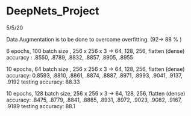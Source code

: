 # DeepNets_Project
5/5/20

Data Augmentation is to be done to overcome overfitting. (92-> 88 % ) 

6 epochs, 100 batch size , 256 x 256 x 3 -> 64, 128, 256, flatten (dense)
accuracy : .8550, .8789, .8832, .8857, .8905, .8955


10 epochs, 64 batch size , 256 x 256 x 3 -> 64, 128, 256, flatten (dense)
accuracy: 0.8593, .8810, .8861, .8874, .8887, .8971, .8993, .9041, .9137, .9192
testing accuracy: 88.33


10 epochs, 128 batch size, 256 x 256 x 3 -> 64, 128, 256, flatten (dense)
accuracy: .8475, .8779, .8841, .8885, .8931, .8972, .9023, .9082, .9167, .9189
testing accuracy: 88.1
